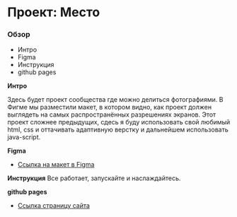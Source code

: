 # Проект: Место

### Обзор

* Интро
* Figma
* Инструкция
* github pages

**Интро**

Здесь будет проект сообщества где можно делиться фотографиями.
В Фигме мы разместили макет, в котором видно, как проект должен выглядеть на самых распространённых разрешениях экранов.
Этот проект сложнее предыдущих, сдесь я буду использовать свой любимый html, css и оттачивать адаптивную верстку и дальнейшем использовать java-script.

**Figma**
* [Ссылка на макет в Figma](https://www.figma.com/file/2cn9N9jSkmxD84oJik7xL7/JavaScript.-Sprint-4?node-id=0%3A1)

**Инструкция**
Все работает, запускайте и наслаждайтесь.

**github pages**

* [Ссылка страницу сайта](https://danila4191.github.io/mesto-project/)
